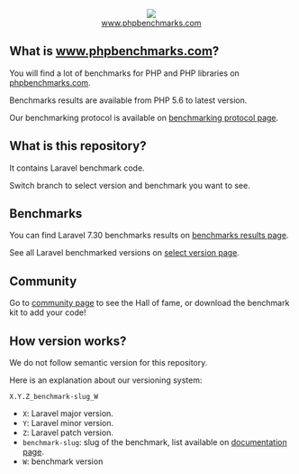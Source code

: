 <p align="center">
  <img src="http://www.phpbenchmarks.com/images/logo_github.png">
  <br>
  <a href="http://www.phpbenchmarks.com" target="_blank">www.phpbenchmarks.com</a>
</p>

## What is www.phpbenchmarks.com?

You will find a lot of benchmarks for PHP and PHP libraries on [phpbenchmarks.com](http://www.phpbenchmarks.com).

Benchmarks results are available from PHP 5.6 to latest version.

Our benchmarking protocol is available on [benchmarking protocol page](http://www.phpbenchmarks.com/en/documentation/benchmarking-protocol).

## What is this repository?

It contains Laravel benchmark code.

Switch branch to select version and benchmark you want to see.

## Benchmarks

You can find Laravel 7.30 benchmarks results on
[benchmarks results page](http://www.phpbenchmarks.com/en/benchmark/laravel/7.30).

See all Laravel benchmarked versions on [select version page](http://www.phpbenchmarks.com/en/benchmark/laravel/version).

## Community

Go to [community page](http://www.phpbenchmarks.com/en/community) to see the Hall of fame, or download the benchmark kit to add your code!

## How version works?

We do not follow semantic version for this repository.

Here is an explanation about our versioning system:

`X.Y.Z_benchmark-slug_W`

* `X`: Laravel major version.
* `Y`: Laravel minor version.
* `Z`: Laravel patch version.
* `benchmark-slug`: slug of the benchmark, list available on [documentation page](http://www.phpbenchmarks.com/en/documentation).
* `W`: benchmark version
